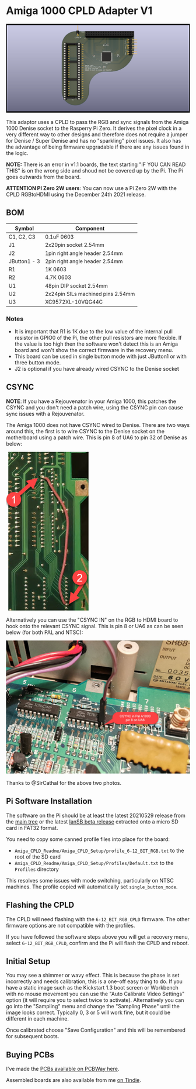 # Amiga 1000 CPLD Adapter V1

![Amiga 1000 CPLD](A1000.png)

This adaptor uses a CPLD to pass the RGB and sync signals from the Amiga 1000 Denise socket to the Rasperry Pi Zero. It derives the pixel clock in a very different way to other designs and therefore does not require a jumper for Denise / Super Denise and has no "sparkling" pixel issues. It also has the advantage of being firmware upgradable if there are any issues found in the logic.

**NOTE:** There is an error in v1.1 boards, the text starting "IF YOU CAN READ THIS" is on the wrong side and shoud not be covered up by the Pi. The Pi goes outwards from the board.

**ATTENTION PI Zero 2W users**: You can now use a Pi Zero 2W with the CPLD RGBtoHDMI using the December 24th 2021 release.

## BOM

| Symbol       | Component                         |
| ------------ | --------------------------------- |
| C1, C2, C3   | 0.1uF 0603                        |
| J1           | 2x20pin socket 2.54mm             |
| J2           | 1pin right angle header 2.54mm    |
| JButton1 - 3 | 2pin right angle header 2.54mm    |
| R1           | 1K 0603                           |
| R2           | 4.7K 0603                         |
| U1           | 48pin DIP socket 2.54mm           |
| U2           | 2x24pin SILs machined pins 2.54mm |
| U3           | XC9572XL-10VQG44C                 |

### Notes

- It is important that R1 is 1K due to the low value of the internal pull resistor in GPIO0 of the Pi, the other pull resistors are more flexible. If the value is too high then the software won't detect this is an Amiga board and won't show the correct firmware in the recovery menu.
- This board can be used in single button mode with just JButton1 or with three button mode.
- J2 is optional if you have already wired CSYNC to the Denise socket

## CSYNC

**NOTE**: If you have a Rejouvenator in your Amiga 1000, this patches the CSYNC and you don't need a patch wire, using the CSYNC pin can cause sync issues with a Rejouvenator.

The Amiga 1000 does not have CSYNC wired to Denise. There are two ways around this, the first is to wire CSYNC to the Denise socket on the motherboard using a patch wire. This is pin 8 of UA6 to pin 32 of Denise as below:

![PAL CSYNC patch](patch.jpg)

Alternatively you can use the "CSYNC IN" on the RGB to HDMI board to hook onto the relevant CSYNC signal. This is pin 8 or UA6 as can be seen below (for both PAL and NTSC):

![PAL CSYNC pin](csync.jpg)

Thanks to @SirCathal for the above two photos.

## Pi Software Installation

The software on the Pi should be at least the latest 20210529 release from the [main tree](https://github.com/hoglet67/RGBtoHDMI/releases) or the latest [IanSB beta release](https://github.com/IanSB/RGBtoHDMI/releases) extracted onto a micro SD card in FAT32 format.

You need to copy some canned profile files into place for the board:

* `Amiga_CPLD_Readme/Amiga_CPLD_Setup/profile_6-12_BIT_RGB.txt` to the root of the SD card
* `Amiga_CPLD_Readme/Amiga_CPLD_Setup/Profiles/Default.txt` to the `Profiles` directory

This resolves some issues with mode switching, particularly on NTSC machines. The profile copied will automatically set `single_button_mode`.

## Flashing the CPLD

The CPLD will need flashing with the `6-12_BIT_RGB_CPLD` firmware. The other firmware options are not compatible with the profiles.

If you have followed the software steps above you will get a recovery menu, select `6-12_BIT_RGB_CPLD`, confirm and the Pi will flash the CPLD and reboot.

## Initial Setup

You may see a shimmer or wavy effect. This is because the phase is set incorrectly and needs calibration, this is a one-off easy thing to do. If you have a static image such as the Kickstart 1.3 boot screen or Workbench with no mouse movement you can use the "Auto Calibrate Video Settings" option (it will require you to select twice to activate). Alternatively you can go into the "Sampling" menu and change the "Sampling Phase" until the image looks correct. Typically 0, 3 or 5 will work fine, but it could be different in each machine.

Once calibrated choose "Save Configuration" and this will be remembered for subsequent boots.

## Buying PCBs

I've made the [PCBs available on PCBWay here](https://www.pcbway.com/project/shareproject/Amiga_1000_CPLD_RGBtoHDMI_v1_1.html).

Assembled boards are also available from me [on Tindie](https://www.tindie.com/products/linuxjedi/amiga-1000-cpld-rgbtohdmi/).
